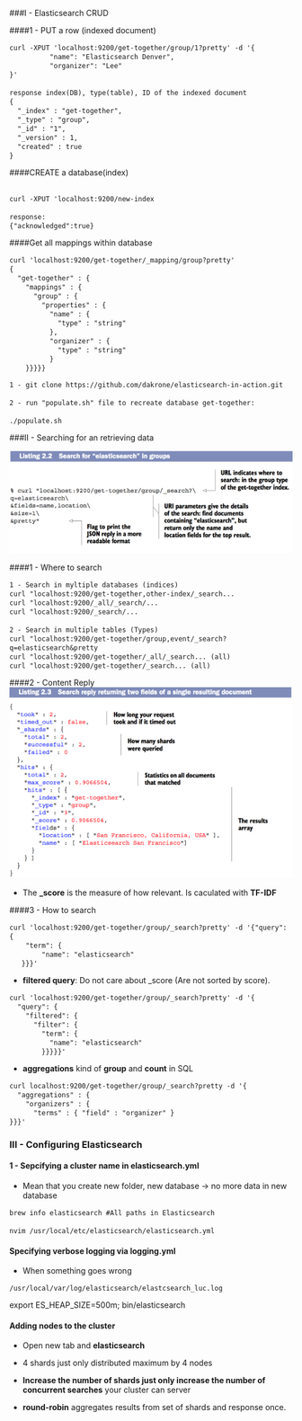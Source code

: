 ###I - Elasticsearch CRUD

####1 - PUT a row (indexed document)
```
curl -XPUT 'localhost:9200/get-together/group/1?pretty' -d '{
          "name": "Elasticsearch Denver",
          "organizer": "Lee"
}'

response index(DB), type(table), ID of the indexed document
{
  "_index" : "get-together",
  "_type" : "group",
  "_id" : "1",
  "_version" : 1,
  "created" : true
}

```

####CREATE a database(index) 
```

curl -XPUT 'localhost:9200/new-index

response: 
{"acknowledged":true}
```

####Get all mappings within database

```
curl 'localhost:9200/get-together/_mapping/group?pretty'
{
  "get-together" : {
    "mappings" : {
      "group" : {
        "properties" : {
          "name" : {
            "type" : "string"
          },
          "organizer" : {
            "type" : "string"
          }
    }}}}}
```

```
1 - git clone https://github.com/dakrone/elasticsearch-in-action.git

2 - run "populate.sh" file to recreate database get-together:

./populate.sh
```

###II - Searching for an retrieving data

![search-for-elastic](./images/search-for-elastic.png)

####1 - Where to search

```
1 - Search in myltiple databases (indices)
curl "localhost:9200/get-together,other-index/_search...
curl "localhost:9200/_all/_search/...
curl "localhost:9200/_search/...

2 - Search in multiple tables (Types)
curl "localhost:9200/get-together/group,event/_search?q=elasticsearch&pretty
curl "localhost:9200/get-together/_all/_search... (all)
curl "localhost:9200/get-together/_search... (all)

```

####2 - Content Reply
![content-reply](./images/content-reply.png)

- The **_score** is the measure of how relevant.
    Is caculated with **TF-IDF**
    
####3 - How to search

```
curl 'localhost:9200/get-together/group/_search?pretty' -d '{"query": {
    "term": {
        "name": "elasticsearch"
   }}}'

```

- **filtered query**: Do not care about _score (Are not sorted by score).
```
curl 'localhost:9200/get-together/group/_search?pretty' -d '{
  "query": {
    "filtered": {
      "filter": {
        "term": {
          "name": "elasticsearch"
        }}}}}'
```
- **aggregations** kind of **group** and **count** in SQL 

```
curl localhost:9200/get-together/group/_search?pretty -d '{
  "aggregations" : {
    "organizers" : {
      "terms" : { "field" : "organizer" }
}}}'
```

### III - Configuring Elasticsearch

#### 1 - Sepcifying a cluster name in elasticsearch.yml

- Mean that you create new folder, new database -> no more data in new database
```
brew info elasticsearch #All paths in Elasticsearch

nvim /usr/local/etc/elasticsearch/elasticsearch.yml

```

#### Specifying verbose logging via logging.yml

- When something goes wrong

```
/usr/local/var/log/elasticsearch/elastcsearch_luc.log
```

export ES_HEAP_SIZE=500m; bin/elasticsearch

#### Adding nodes to the cluster

- Open new tab and **elasticsearch**

- 4 shards just only distributed maximum by 4 nodes

- **Increase the number of shards just only increase the number of concurrent searches** your cluster can server 

- **round-robin** aggregates results from set of shards and response once.
















